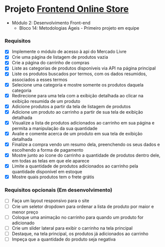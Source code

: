# Projeto [Frontend Online Store](https://github.com/tryber/sd-12-project-frontend-online-store/pull/127)
  - Módulo 2: Desenvolvimento Front-end
    - Bloco 14: Metodologias Ágeis - Primeiro projeto em equipe 
### Requisitos
- [x] Implemente o módulo de acesso à api do Mercado Livre
- [x] Crie uma página de listagem de produtos vazia
- [x] Crie a página do carrinho de compras
- [x] Liste as categorias de produtos disponíveis via API na página principal
- [x] Liste os produtos buscados por termos, com os dados resumidos, associados a esses termos
- [x] Selecione uma categoria e mostre somente os produtos daquela categoria
- [x] Redirecione para uma tela com a exibição detalhada ao clicar na exibição resumida de um produto
- [x] Adicione produtos a partir da tela de listagem de produtos
- [x] Adicione um produto ao carrinho a partir de sua tela de exibição detalhada
- [x] Visualize a lista de produtos adicionados ao carrinho em sua página e permita a manipulação da sua quantidade
- [x] Avalie e comente acerca de um produto em sua tela de exibição detalhada
- [x] Finalize a compra vendo um resumo dela, preenchendo os seus dados e escolhendo a forma de pagamento
- [x] Mostre junto ao ícone do carrinho a quantidade de produtos dentro dele, em todas as telas em que ele aparece
- [x] Limite a quantidade de produtos adicionados ao carrinho pela quantidade disponível em estoque
- [x] Mostre quais produtos tem o frete grátis
### Requisitos opcionais (Em desenvolvimento)
- [ ] Faça um layout responsivo para o site
- [ ] Crie um seletor dropdown para ordenar a lista de produto por maior e menor preço
- [ ] Coloque uma animação no carrinho para quando um produto for adicionado
- [ ] Crie um slider lateral para exibir o carrinho na tela principal
- [ ] Destaque, na tela principal, os produtos já adicionados ao carrinho
- [ ] Impeça que a quantidade do produto seja negativa
